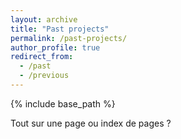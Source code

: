 ```yaml
---
layout: archive
title: "Past projects"
permalink: /past-projects/
author_profile: true
redirect_from:
  - /past
  - /previous
---
```


{% include base_path %}

Tout sur une page ou index de pages ?
